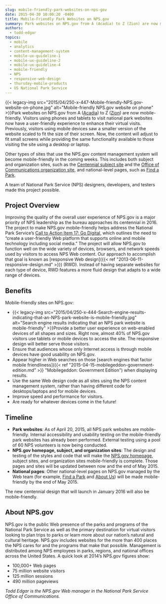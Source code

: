 ```yaml
---
slug: mobile-friendly-park-websites-on-nps-gov
date: 2015-04-30 10:00:20 -0400
title: Mobile-Friendly Park Websites on NPS.gov
summary: Park websites on NPS.gov from A (Acadia) to Z (Zion) are now mobile-friendly. Visitors using phones and tablets to visit national park websites now have a user-friendly experience to enhance their virtual visits. Previously, visitors using mobile devices saw a smaller version of the website scaled to
authors:
  - todd-edgar
topics:
  - mobile
  - analytics
  - content-management-system
  - mobile-ux-guideline-1
  - mobile-ux-guideline-2
  - mobile-ux-guideline-4
  - mobile-friendly
  - NPS
  - responsive-web-design
  - thursday-mobile-products
  - US National Park Service
---
```


{{< legacy-img src="2015/04/250-x-447-Mobile-friendly-NPS.gov-website-on-phone.jpg" alt="Mobile-friendly NPS.gov website on phone" >}}Park websites on NPS.gov from A ([Acadia](http://www.nps.gov/acad/index.htm)) to Z ([Zion](http://www.nps.gov/zion/index.htm)) are now mobile-friendly. Visitors using phones and tablets to visit national park websites now have a user-friendly experience to enhance their virtual visits. Previously, visitors using mobile devices saw a smaller version of the website scaled to fit the size of their screen. Now, the content will adjust to fit small screens while providing the same functionality available to those visiting the site using a desktop or laptop.

Other types of sites that use the NPS.gov content management system will become mobile-friendly in the coming weeks. This includes both subject and organization sites, such as the [Centennial subject site](http://www.nps.gov/subjects/centennial/index.htm) and the [Office of Communications organization site](http://www.nps.gov/orgs/1207/index.htm), and national-level pages, such as [Find a Park](http://www.nps.gov/findapark/index.htm).

A team of National Park Service (NPS) designers, developers, and testers made this project possible.

## Project Overview

Improving the quality of the overall user experience of NPS.gov is a major priority of NPS leadership as the bureau approaches its centennial in 2016. The project to make NPS.gov mobile-friendly helps address the National Park Service’s [Call to Action Item 17: Go Digital](http://www.nps.gov/calltoaction/), which outlines the need to “create a user-friendly Web platform that supports online and mobile technology including social media.” The project will allow NPS.gov to function well on the wide variety of devices, browsers, and network speeds used by visitors to access NPS Web content. Our approach to accomplish that goal is known as [responsive Web design]({{< ref "2013-06-11-responsive-design.md" >}}) (RWD). Instead of having separate websites for each type of device, RWD features a more fluid design that adapts to a wide range of devices.

## Benefits

Mobile-friendly sites on NPS.gov:

  * {{< legacy-img src="2015/04/250-x-444-Search-engine-results-indicating-that-an-NPS-park-website-is-mobile-friendly.jpg" alt="Search engine results indicating that an NPS park website is mobile-friendly" >}}Provide a better user experience on web-enabled devices of all shapes and sizes. Right now, almost 40% of NPS.gov visitors use tablets or mobile devices to access the site. The responsive design will better serve those visitors.
  * Ensure that audiences whose only Internet access is through mobile devices have good usability on NPS.gov.
  * Appear higher in Web searches on those [search engines that factor mobile friendliness]({{< ref "2015-04-15-mobilegeddon-government-edition.md" >}} "Mobilegeddon: Government Edition") when displaying results.
  * Use the same Web design code as all sites using the NPS content management system, rather than having different code for desktops/laptops and for mobile devices.
  * Improve speed and performance for visitors.
  * Are ready for whatever devices come in the future!

## Timeline

  * **Park websites**: As of April 20, 2015, all NPS park websites are mobile-friendly. Internal accessibility and usability testing on the mobile-friendly park websites has already been performed. External testing using a pool of 60 NPS volunteers is now being conducted.
  * **NPS.gov homepage, subject, and organization sites**: The design and testing of the styles and code that will make the [NPS.gov homepage](http://www.nps.gov/index.htm), subject sites, and organization sites mobile-friendly is complete. Those pages and sites will be updated between now and the end of May 2015.
  * **National pages**: Other national-level pages on NPS.gov managed by the Web team (for example, [Find a Park](http://www.nps.gov/findapark/index.htm) and [About Us](http://www.nps.gov/aboutus/index.htm)) will be made mobile-friendly by the end of May 2015.

The new centennial design that will launch in January 2016 will also be mobile-friendly.

## About NPS.gov

NPS.gov is the public Web presence of the parks and programs of the National Park Service as well as the primary destination for virtual visitors looking to plan trips to parks or learn more about our nation’s natural and cultural heritage. NPS.gov includes websites for the more than 400 places the NPS cares for and the programs that make that possible. Management is distributed among NPS employees in parks, regions, and national offices across the United States. A quick look at 2014’s NPS.gov figures show:

  * 100,000+ Web pages
  * 75 million website visitors
  * 125 million sessions
  * 490 million pageviews

_Todd Edgar is the NPS.gov Web manager in the National Park Service Office of Communications._